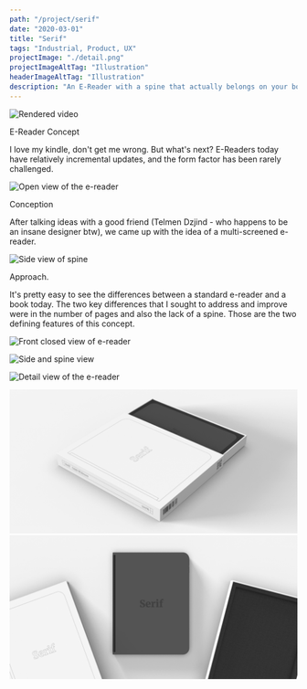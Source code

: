 ```yaml
---
path: "/project/serif"
date: "2020-03-01"
title: "Serif"
tags: "Industrial, Product, UX"
projectImage: "./detail.png"
projectImageAltTag: "Illustration"
headerImageAltTag: "Illustration"
description: "An E-Reader with a spine that actually belongs on your bookshelf."
---
```


![Rendered video](./render.gif)

<div class="project-sub-head">
    <p class="project-sub-title">
        E-Reader Concept
    </p>
    <p class="project-description">
        I love my kindle, don't get me wrong. But what's next? E-Readers today have relatively incremental updates, and the form factor has been rarely challenged.
    </p>
</div>

![Open view of the e-reader](./open.png)

<div class="project-sub-head">
    <p class="project-sub-title">
        Conception
    </p>
    <p class="project-description">
        After talking ideas with a good friend (Telmen Dzjind - who happens to be an insane designer btw), we came up with the idea of a multi-screened e-reader.
    </p>
</div>

![Side view of spine](./side.png)

<div class="project-sub-head">
    <p class="project-sub-title">
        Approach.
    </p>
    <p class="project-description">
        It's pretty easy to see the differences between a standard e-reader and a book today. The two key differences that I sought to address and improve were in the number of pages and also the lack of a spine. Those are the two defining features of this concept. 
    </p>
</div>

![Front closed view of e-reader](./front.png)

![Side and spine view](./front-and-side.png)

![Detail view of the e-reader](./detail.png)


![Boxed packaging view 4](./Packaging4.png)
![Boxed packaging view 5](./Packaging5.png)
